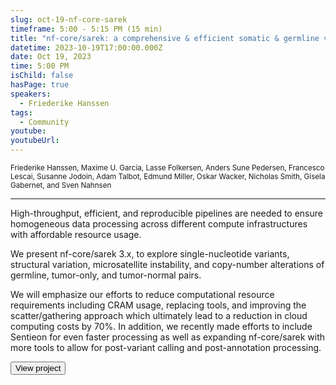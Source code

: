 ```yaml
---
slug: oct-19-nf-core-sarek
timeframe: 5:00 - 5:15 PM (15 min)
title: "nf-core/sarek: a comprehensive & efficient somatic & germline variant calling workflow"
datetime: 2023-10-19T17:00:00.000Z
date: Oct 19, 2023
time: 5:00 PM
isChild: false
hasPage: true
speakers:
  - Friederike Hanssen
tags:
  - Community
youtube: 
youtubeUrl: 
---
```

<div className="mb-4">
  <small className="typo-small">
    Friederike Hanssen, Maxime U. Garcia, Lasse Folkersen, Anders Sune Pedersen, Francesco Lescai, Susanne Jodoin, Adam Talbot, Edmund Miller, Oskar Wacker, Nicholas Smith, Gisela Gabernet, and Sven Nahnsen
  </small>
</div>

<hr className="border-t border-gray-50 mb-4 opacity-20" />

High-throughput, efficient, and reproducible pipelines are needed to ensure homogeneous data processing across different compute infrastructures with affordable resource usage.

We present nf-core/sarek 3.x, to explore single-nucleotide variants, structural variation, microsatellite instability, and copy-number alterations of germline, tumor-only, and tumor-normal pairs.

We will emphasize our efforts to reduce computational resource requirements including CRAM usage, replacing tools, and improving the scatter/gathering approach which ultimately lead to a reduction in cloud computing costs by 70%. In addition, we recently made efforts to include Sentieon for even faster processing as well as expanding nf-core/sarek with more tools to allow for post-variant calling and post-annotation processing.

<div>
  <Button to="https://github.com/nf-core/sarek" variant="secondary" size="md" arrow>
    View project
  </Button>
</div>
